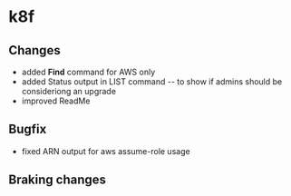 # k8f 
## Changes
- added **Find** command for AWS only
- added Status output in LIST command -- to show if admins should be consideriong an upgrade
- improved ReadMe
## Bugfix
- fixed ARN output for aws assume-role usage
## Braking changes